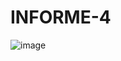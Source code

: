 # INFORME-4
![image](https://user-images.githubusercontent.com/116760257/208313319-615de16a-771e-4dfc-81ee-d3fec740cc0f.png)

